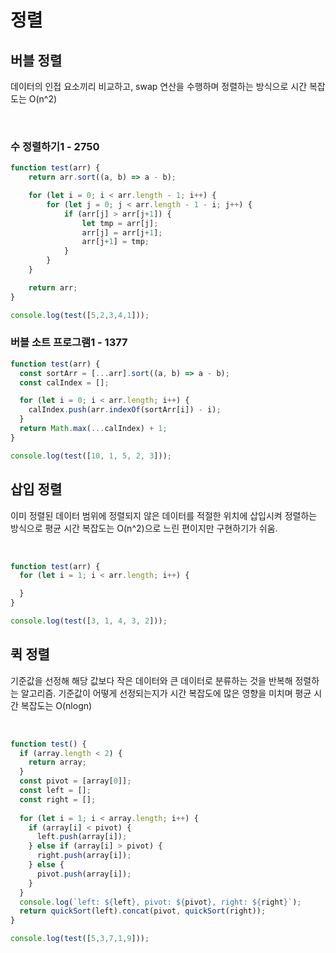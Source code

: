 # 정렬

## 버블 정렬
데이터의 인접 요소끼리 비교하고, swap 연산을 수행하며 정렬하는 방식으로 시간 복잡도는 O(n^2)

<br>

### 수 정렬하기1 - 2750
```js
function test(arr) {
    return arr.sort((a, b) => a - b);

    for (let i = 0; i < arr.length - 1; i++) {
        for (let j = 0; j < arr.length - 1 - i; j++) {
            if (arr[j] > arr[j+1]) {
                let tmp = arr[j];
                arr[j] = arr[j+1];
                arr[j+1] = tmp;
            }
        }
    }

    return arr;
}

console.log(test([5,2,3,4,1]));
```

### 버블 소트 프로그램1 - 1377
```js
function test(arr) {
  const sortArr = [...arr].sort((a, b) => a - b);
  const calIndex = [];

  for (let i = 0; i < arr.length; i++) {
    calIndex.push(arr.indexOf(sortArr[i]) - i);
  }
  return Math.max(...calIndex) + 1;
}

console.log(test([10, 1, 5, 2, 3]));
```
## 삽입 정렬
이미 정렬된 데이터 범위에 정렬되지 않은 데이터를 적절한 위치에 삽입시켜 정렬하는 방식으로 평균 시간 복잡도는 O(n^2)으로 느린 편이지만 구현하기가 쉬움.

<br>

```js
function test(arr) {
  for (let i = 1; i < arr.length; i++) {

  }
}

console.log(test([3, 1, 4, 3, 2]));
```

## 퀵 정렬
기준값을 선정해 해당 값보다 작은 데이터와 큰 데이터로 분류하는 것을 반복해 정렬하는 알고리즘. 기준값이 어떻게 선정되는지가 시간 복잡도에 많은 영향을 미치며 평균 시간 복잡도는 O(nlogn)

<br>

```js
function test() {
  if (array.length < 2) {
    return array;
  }
  const pivot = [array[0]];
  const left = [];
  const right = [];
 
  for (let i = 1; i < array.length; i++) {
    if (array[i] < pivot) {
      left.push(array[i]);
    } else if (array[i] > pivot) {
      right.push(array[i]);
    } else {
      pivot.push(array[i]);
    }
  }
  console.log(`left: ${left}, pivot: ${pivot}, right: ${right}`);
  return quickSort(left).concat(pivot, quickSort(right));
}

console.log(test([5,3,7,1,9]));
```

